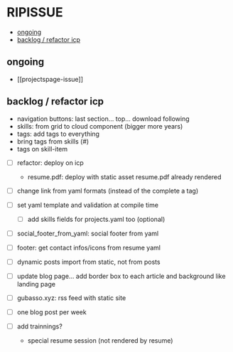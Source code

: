 # RIPISSUE

<!-- toc -->

- [ongoing](#ongoing)
- [backlog / refactor icp](#backlog--refactor-icp)

<!-- tocstop -->

## ongoing

- [[projectspage-issue]]

## backlog / refactor icp

- navigation buttons: last section... top... download following
- skills: from grid to cloud component (bigger more years)
- tags: add tags to everything
- bring tags from skills (#)
- tags on skill-item
- [ ] refactor: deploy on icp
  - resume.pdf: deploy with static asset resume.pdf already rendered

- [ ] change link from yaml formats (instead of the complete a tag)
- [ ] set yaml template and validation at compile time
  - [ ] add skills fields for projects.yaml too (optional)
- [ ] social_footer_from_yaml: social footer from yaml
- [ ] footer: get contact infos/icons from resume yaml
- [ ] dynamic posts import from static, not from posts
- [ ] update blog page... add border box to each article and background like landing page
- [ ] gubasso.xyz: rss feed with static site
- [ ] one blog post per week
- [ ] add trainnings?
  - special resume session (not rendered by resume)
